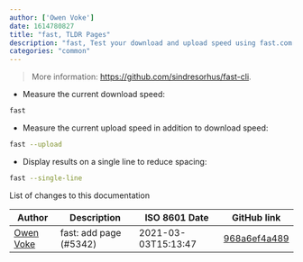 ```yaml
---
author: ['Owen Voke']
date: 1614780827
title: "fast, TLDR Pages"
description: "fast, Test your download and upload speed using fast.com."
categories: "common"
---
```

> More information: <https://github.com/sindresorhus/fast-cli>.

- Measure the current download speed:

```bash
fast
```

- Measure the current upload speed in addition to download speed:

```bash
fast --upload
```

- Display results on a single line to reduce spacing:

```bash
fast --single-line
```
List of changes to this documentation


Author | Description | ISO 8601 Date | GitHub link
------|-----|-----|-----
[Owen Voke](mailto:development@voke.dev) | fast: add page (#5342) | 2021-03-03T15:13:47 | [968a6ef4a489](https://github.com/tldr-pages/tldr/commit/968a6ef4a4896b0c8f599b6dcedb92ae18e9ef44)

